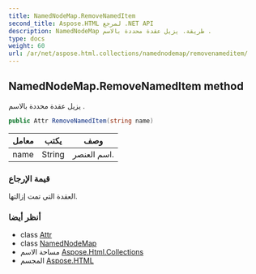 ```yaml
---
title: NamedNodeMap.RemoveNamedItem
second_title: Aspose.HTML لمرجع .NET API
description: NamedNodeMap طريقة. يزيل عقدة محددة بالاسم .
type: docs
weight: 60
url: /ar/net/aspose.html.collections/namednodemap/removenameditem/
---
```

## NamedNodeMap.RemoveNamedItem method

يزيل عقدة محددة بالاسم .

```csharp
public Attr RemoveNamedItem(string name)
```

| معامل | يكتب | وصف |
| --- | --- | --- |
| name | String | اسم العنصر. |

### قيمة الإرجاع

العقدة التي تمت إزالتها.

### أنظر أيضا

* class [Attr](../../../aspose.html.dom/attr/)
* class [NamedNodeMap](../)
* مساحة الاسم [Aspose.Html.Collections](../../namednodemap/)
* المجسم [Aspose.HTML](../../../)


